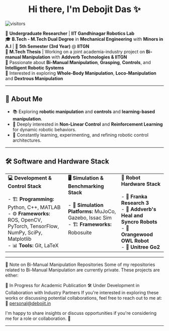<h1 align="center">Hi there, I'm Debojit Das ✨</h1>

![visitors](https://visitor-badge.laobi.icu/badge?page_id=Debojit-D.Debojit-D)

🔬 **Undergraduate Researcher** | **IIT Gandhinagar Robotics Lab**  
🎓 **B.Tech - M.Tech Dual Degree** in **Mechanical Engineering** with **Minors in A.I** | 📅 **5th Semester (3rd Year)** @ **IITGN**  
📜 **M.Tech Thesis** | Working on a joint academia-industry project on **Bi-manual Manipulation** with **Addverb Technologies & IITGN**  
🤖 Passionate about **Bi-Manual Manipulation**, **Grasping**, **Controls**, and **Intelligent Robotic Systems**  
🤺 Interested in exploring **Whole-Body Manipulation**, **Loco-Manipulation** and **Dextrous Manipulation**

---

## 🚀 **About Me**  
- 📚 Exploring **robotic manipulation** and **controls** and **learning-based manipulation**.
- 🧠 Deeply interested in **Non-Linear Control** and **Reinforcement Learning** for dynamic robotic behaviors.  
- 🧩 Constantly learning, experimenting, and refining robotic control architectures.  

---

## 🛠️ **Software and Hardware Stack**  

<table>
  <tr>
    <td valign="top">
      <strong>💻 Development & Control Stack</strong><br><br>
      - 🏗 <strong>Programming:</strong> Python, C++, MATLAB <br>
      - ⚙️ <strong>Frameworks:</strong> ROS, OpenCV, PyTorch, TensorFlow, NumPy, SciPy, Matplotlib <br>
      - 📊 <strong>Tools:</strong> Git, LaTeX  
    </td>
    <td valign="top">
      <strong>🖥️ Simulation & Benchmarking Stack</strong><br><br>
      - 🤖 <strong>Simulation Platforms:</strong> MuJoCo, Gazebo, Issac Sim <br>
      - 🏗 <strong>Frameworks:</strong> Robosuite <br>
    </td>
    <td valign="top">
      <strong>🤖 Robot Hardware Stack</strong><br><br>
      - 🦾 <strong>Franka Research 3</strong> <br>
      - 🤖 <strong>Addverb's Heal and Syncro Robots</strong> <br>
      - 🦿 <strong>Orangewood OWL Robot</strong> <br>
      - 🐾 <strong>Unitree Go2</strong>  
    </td>
  </tr>
</table>

---

📄 Note on Bi-Manual Manipulation Repositories
Some of my repositories related to Bi-Manual Manipulation are currently private. These projects are either:

📝 In Progress for Academic Publication
🛠️ Under Development in Collaboration with Industry Partners
If you're interested in exploring these works or discussing potential collaborations, feel free to reach out to me at:
📧 personal@debojit.in

I'm happy to share insights or discuss opportunities if you're considering me for a role or collaboration. 🚀 

---
